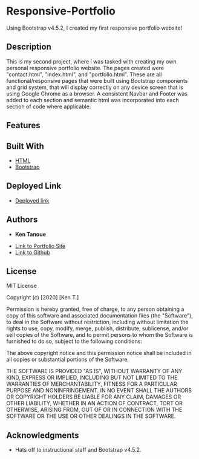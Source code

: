 # Responsive-Portfolio

Using Bootstrap v4.5.2, I created my first responsive portfolio website!

## Description

This is my second project, where i was tasked with creating my own personal responsive portfolio website.  The pages created were "contact.html", "index.html", and "portfolio.html".  These are all functional/responsive pages that were built using Bootstrap components and grid system, that will display correctly on any device screen that is using Google Chrome as a browser.  A consistent Navbar and Footer was added to each section and semantic html was incorporated into each section of code where applicable. 

## Features


## Built With

* [HTML](https://developer.mozilla.org/en-US/docs/Web/HTML)
* [Bootstrap](https://getbootstrap.com/)

## Deployed Link

* [Deployed link](https://kent28808.github.io/Responsive-Portfolio/)


## Authors

* **Ken Tanoue** 

- [Link to Portfolio Site](https://kent28808.github.io/Responsive-Portfolio/portfolio.html)
- [Link to Github](https://github.com/kent28808/)

## License

MIT License

Copyright (c) [2020] [Ken T.]

Permission is hereby granted, free of charge, to any person obtaining a copy
of this software and associated documentation files (the "Software"), to deal
in the Software without restriction, including without limitation the rights
to use, copy, modify, merge, publish, distribute, sublicense, and/or sell
copies of the Software, and to permit persons to whom the Software is
furnished to do so, subject to the following conditions:

The above copyright notice and this permission notice shall be included in all
copies or substantial portions of the Software.

THE SOFTWARE IS PROVIDED "AS IS", WITHOUT WARRANTY OF ANY KIND, EXPRESS OR
IMPLIED, INCLUDING BUT NOT LIMITED TO THE WARRANTIES OF MERCHANTABILITY,
FITNESS FOR A PARTICULAR PURPOSE AND NONINFRINGEMENT. IN NO EVENT SHALL THE
AUTHORS OR COPYRIGHT HOLDERS BE LIABLE FOR ANY CLAIM, DAMAGES OR OTHER
LIABILITY, WHETHER IN AN ACTION OF CONTRACT, TORT OR OTHERWISE, ARISING FROM,
OUT OF OR IN CONNECTION WITH THE SOFTWARE OR THE USE OR OTHER DEALINGS IN THE
SOFTWARE.

## Acknowledgments

* Hats off to instructional staff and Bootstrap v4.5.2.
